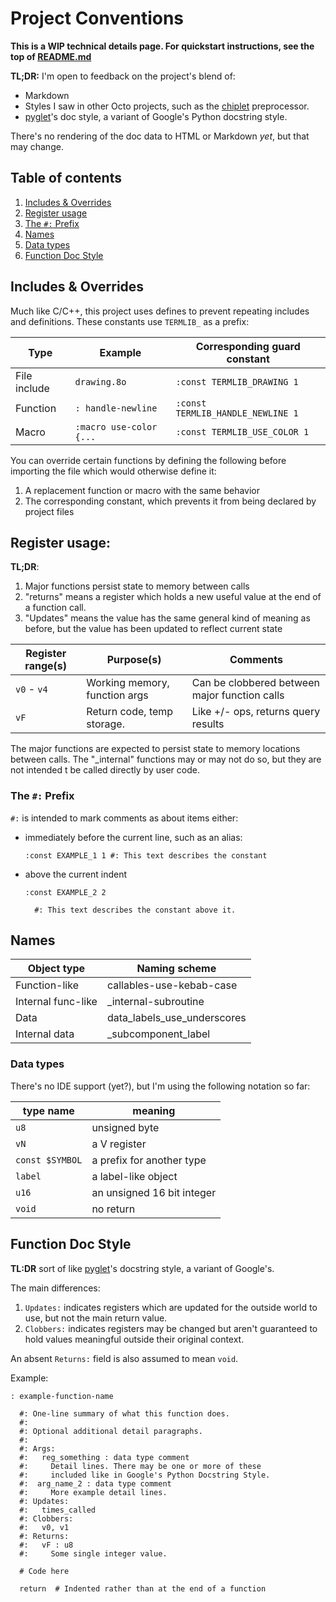 # Project Conventions

**This is a WIP technical details page. For quickstart
instructions, see the top of [README.md](../README.md)**

[pyglet]: https://github.com/pyglet/pyglet
[chiplet]: https://github.com/gulrak/chiplet

**TL;DR:** I'm open to feedback on the project's blend of:

* Markdown
* Styles I saw in other Octo projects, such as the [chiplet][chiplet]
  preprocessor.
* [pyglet][pyglet]'s doc style, a variant of Google's Python docstring style.

There's no rendering of the doc data to HTML or Markdown *yet*, but
that may change.

## Table of contents

1. [Includes & Overrides](#includes--overrides)
2. [Register usage](#register-usage)
3. [The `#:` Prefix](#the--prefix)
4. [Names](#names)
5. [Data types](#data-types)
6. [Function Doc Style](#function-doc-style)

## Includes & Overrides

Much like C/C++, this project uses defines to prevent repeating
includes and definitions. These constants use `TERMLIB_` as a
prefix:

| Type         | Example                 | Corresponding guard constant      |
|--------------|-------------------------|-----------------------------------|
| File include | `drawing.8o`            | `:const TERMLIB_DRAWING 1`        |
| Function     | `: handle-newline`      | `:const TERMLIB_HANDLE_NEWLINE 1` |
| Macro        | `:macro use-color {...` | `:const TERMLIB_USE_COLOR 1`      |

You can override certain functions by defining the following
before importing the file which would otherwise define it:

1. A replacement function or macro with the same behavior
2. The corresponding constant, which prevents it from being
   declared by project files

## Register usage:

**TL;DR**:

1. Major functions persist state to memory between calls
2. "returns" means a register which holds a new
    useful value at the end of a function call.
3. "Updates" means the value has the same general kind of
   meaning as before, but the value has been updated to
   reflect current state

| Register range(s)  | Purpose(s)                    | Comments                                      |
|--------------------|-------------------------------|-----------------------------------------------|
| `v0` - `v4`        | Working memory, function args | Can be clobbered between major function calls |
| `vF`               | Return code, temp storage.    | Like +/- ops, returns query results           |

The major functions are expected to persist state to memory locations
between calls. The "_internal" functions may or may not do so, but they
are not intended t be called directly by user code.

### The `#:` Prefix
`#:` is intended to mark comments as about items either:

* immediately before the current line, such as an alias:
  ```
  :const EXAMPLE_1 1 #: This text describes the constant
  ```

* above the current indent
  ```
  :const EXAMPLE_2 2

    #: This text describes the constant above it.
  ``` 

## Names

| Object type        | Naming scheme               |
|--------------------|-----------------------------|
| Function-like      | callables-use-kebab-case    |
| Internal func-like | _internal-subroutine        |
| Data               | data_labels_use_underscores |
| Internal data      | _subcomponent_label         |

### Data types

There's no IDE support (yet?), but I'm using the following
notation so far:

| type name       | meaning                    |
|-----------------|----------------------------|
| `u8`            | unsigned byte              |
| `vN`            | a V register               |
| `const $SYMBOL` | a prefix for another type  |
| `label`         | a label-like object        |
| `u16`           | an unsigned 16 bit integer |
| `void`          | no return                  |

## Function Doc Style

**TL:DR** sort of like [pyglet]'s docstring style, a variant of Google's.

The main differences:
1. `Updates:` indicates registers which are updated for the outside
   world to use, but not the main return value.
2. `Clobbers:` indicates registers may be changed but aren't guaranteed
   to hold values meaningful outside their original context.

An absent `Returns:` field is also assumed to mean `void`.

Example:

```
: example-function-name 

  #: One-line summary of what this function does.
  #:
  #: Optional additional detail paragraphs.
  #:
  #: Args:
  #:   reg_something : data type comment
  #:     Detail lines. There may be one or more of these
  #:     included like in Google's Python Docstring Style.
  #:  arg_name_2 : data type comment
  #:     More example detail lines. 
  #: Updates:
  #:   times_called
  #: Clobbers:
  #:   v0, v1
  #: Returns:
  #:   vF : u8
  #:     Some single integer value. 
  
  # Code here
 
  return  # Indented rather than at the end of a function
```
